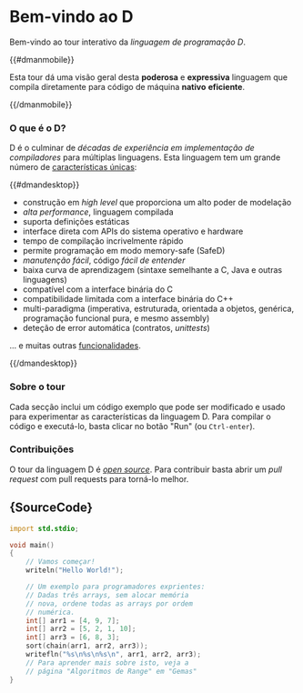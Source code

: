 # Bem-vindo ao D

Bem-vindo ao tour interativo da *linguagem de programação D*.

{{#dmanmobile}}

Esta tour dá uma visão geral desta __poderosa__ e __expressiva__
linguagem que compila diretamente para código de máquina __nativo__
__eficiente__.

{{/dmanmobile}}

### O que é o D?

D é o culminar de _décadas de experiência em implementação de compiladores_
para múltiplas linguagens. Esta linguagem tem um grande número de
[características únicas](http://dlang.org/overview.html):

{{#dmandesktop}}

- construção em _high level_ que proporciona um alto poder de modelação
- _alta performance_, linguagem compilada
- suporta definições estáticas
- interface direta com APIs do sistema operativo e hardware
- tempo de compilação incrivelmente rápido
- permite programação em modo memory-safe (SafeD)
- _manutenção fácil_, código _fácil de entender_
- baixa curva de aprendizagem (sintaxe semelhante a C, Java e outras linguagens)
- compatível com a interface binária do C
- compatibilidade limitada com a interface binária do C++
- multi-paradigma (imperativa, estruturada, orientada a objetos, genérica, programação funcional pura, e mesmo assembly)
- deteção de error automática (contratos, _unittests_)

... e muitas outras [funcionalidades](http://dlang.org/overview.html).

{{/dmandesktop}}

### Sobre o tour

Cada secção inclui um código exemplo que pode ser modificado e usado para
experimentar as características da linguagem D.
Para compilar o código e executá-lo, basta clicar no botão "Run"
(ou `Ctrl-enter`).

### Contribuições

O tour da linguagem D é [_open source_](https://github.com/dlang-tour).
Para contribuir basta abrir um _pull request_
com pull requests para torná-lo melhor.

## {SourceCode}

```d
import std.stdio;

void main()
{
    // Vamos começar!
    writeln("Hello World!");

    // Um exemplo para programadores exprientes:
    // Dadas três arrays, sem alocar memória
    // nova, ordene todas as arrays por ordem
    // numérica.
    int[] arr1 = [4, 9, 7];
    int[] arr2 = [5, 2, 1, 10];
    int[] arr3 = [6, 8, 3];
    sort(chain(arr1, arr2, arr3));
    writefln("%s\n%s\n%s\n", arr1, arr2, arr3);
    // Para aprender mais sobre isto, veja a
    // página "Algoritmos de Range" em "Gemas"
}
```
